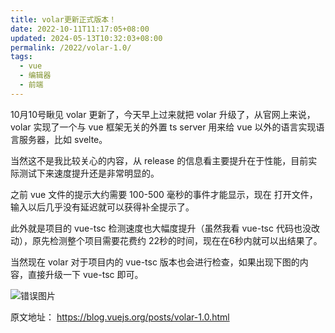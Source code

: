 ```yaml
---
title: volar更新正式版本！
date: 2022-10-11T11:17:05+08:00
updated: 2024-05-13T10:32:03+08:00
permalink: /2022/volar-1.0/
tags:
  - vue
  - 编辑器
  - 前端
---
```


10月10号瞅见 volar 更新了，今天早上过来就把 volar 升级了，从官网上来说，volar 实现了一个与 vue 框架无关的外置 ts server 用来给 vue 以外的语言实现语言服务器，比如 svelte。

当然这不是我比较关心的内容，从 release 的信息看主要提升在于性能，目前实际测试下来速度提升还是非常明显的。

之前 vue 文件的提示大约需要 100-500 毫秒的事件才能显示，现在 打开文件，输入以后几乎没有延迟就可以获得补全提示了。

此外就是项目的 vue-tsc 检测速度也大幅度提升（虽然我看 vue-tsc 代码也没改动），原先检测整个项目需要花费约 22秒的时间，现在在6秒内就可以出结果了。

当然现在 volar 对于项目内的 vue-tsc 版本也会进行检查，如果出现下图的内容，直接升级一下 vue-tsc 即可。

![错误图片](https://cdn.iceprosurface.com/upload/md/20221011112248.png)


原文地址： https://blog.vuejs.org/posts/volar-1.0.html